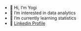 - 👋 Hi, I’m Yogi
- 👀 I’m interested in data analytics
- 🌱 I’m currently learning statistics
- 💞️ [Linkedin Profile](https://www.linkedin.com/in/yogi-sarumaha-a065a462/)

<!---
sarumaha/sarumaha is a ✨ special ✨ repository because its `README.md` (this file) appears on your GitHub profile.
You can click the Preview link to take a look at your changes.
--->
